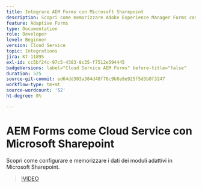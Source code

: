 ```yaml
---
title: Integrare AEM Forms con Microsoft Sharepoint
description: Scopri come memorizzare Adobe Experience Manager Forms come dati di invio di Cloud Service in Microsoft Sharepoint
feature: Adaptive Forms
type: Documentation
role: Developer
level: Beginner
version: Cloud Service
topic: Integrations
jira: KT-11895
exl-id: cc5bf24c-97c5-4383-8c35-f7512e594445
badgeVersions: label="Cloud Service AEM Forms" before-title="false"
duration: 525
source-git-commit: ed64dd303a384d48f76c9b8e8e925f5d3b8f3247
workflow-type: tm+mt
source-wordcount: '52'
ht-degree: 0%

---
```


# AEM Forms come Cloud Service con Microsoft Sharepoint

Scopri come configurare e memorizzare i dati dei moduli adattivi in Microsoft Sharepoint.

>[!VIDEO](https://video.tv.adobe.com/v/3415793/?quality=12&learn=on)
